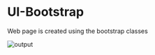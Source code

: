 # UI-Bootstrap
Web page is created using the bootstrap classes

![output](https://user-images.githubusercontent.com/43902199/133436715-70abe153-54e2-4706-8b05-a2e58ffa47bb.png)

